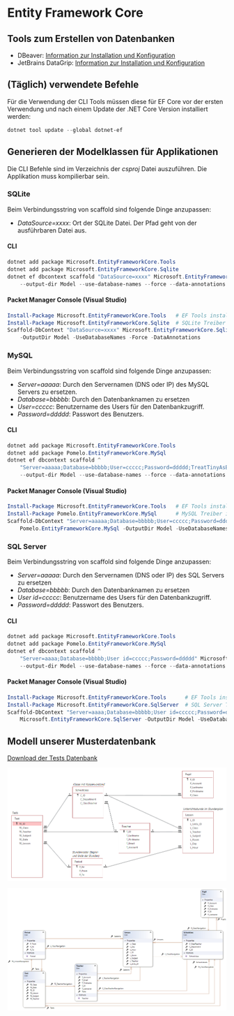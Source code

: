 # Entity Framework Core

## Tools zum Erstellen von Datenbanken

- DBeaver: [Information zur Installation und Konfiguration](Dbeaver.md)
- JetBrains DataGrip: [Information zur Installation und Konfiguration](DataGrip.md)

## (Täglich) verwendete Befehle

Für die Verwendung der CLI Tools müssen diese für EF Core vor der ersten Verwendung und nach einem
Update der .NET Core Version installiert werden:

```powershell
dotnet tool update --global dotnet-ef
```

## Generieren der Modelklassen für Applikationen

Die CLI Befehle sind im Verzeichnis der *csproj* Datei auszuführen. Die Applikation muss kompilierbar
sein.

### SQLite

Beim Verbindungsstring von scaffold sind folgende Dinge anzupassen:

- *DataSource=xxxx*: Ort der SQLite Datei. Der Pfad geht von der ausführbaren Datei aus.

#### CLI

```powershell
dotnet add package Microsoft.EntityFrameworkCore.Tools
dotnet add package Microsoft.EntityFrameworkCore.Sqlite
dotnet ef dbcontext scaffold "DataSource=xxxx" Microsoft.EntityFrameworkCore.Sqlite ^
    --output-dir Model --use-database-names --force --data-annotations
```

#### Packet Manager Console (Visual Studio)

```powershell
Install-Package Microsoft.EntityFrameworkCore.Tools   # EF Tools installieren
Install-Package Microsoft.EntityFrameworkCore.Sqlite  # SQLite Treiber installieren
Scaffold-DbContext "DataSource=xxxx" Microsoft.EntityFrameworkCore.Sqlite
    -OutputDir Model -UseDatabaseNames -Force -DataAnnotations
```

### MySQL

Beim Verbindungsstring von scaffold sind folgende Dinge anzupassen:

- *Server=aaaaa*: Durch den Servernamen (DNS oder IP) des MySQL Servers zu ersetzen.
- *Database=bbbbb*: Durch den Datenbanknamen zu ersetzen
- *User=ccccc*:  Benutzername des Users für den Datenbankzugriff.
- *Password=ddddd*: Passwort des Benutzers.

#### CLI

```powershell
dotnet add package Microsoft.EntityFrameworkCore.Tools
dotnet add package Pomelo.EntityFrameworkCore.MySql
dotnet ef dbcontext scaffold ^
    "Server=aaaaa;Database=bbbbb;User=ccccc;Password=ddddd;TreatTinyAsBoolean=true;" Pomelo.EntityFrameworkCore.MySql ^
    --output-dir Model --use-database-names --force --data-annotations
```

#### Packet Manager Console (Visual Studio)

```powershell
Install-Package Microsoft.EntityFrameworkCore.Tools   # EF Tools installieren
Install-Package Pomelo.EntityFrameworkCore.MySql      # MySQL Treiber installieren
Scaffold-DbContext "Server=aaaaa;Database=bbbbb;User=ccccc;Password=ddddd;TreatTinyAsBoolean=true;"
    Pomelo.EntityFrameworkCore.MySql -OutputDir Model -UseDatabaseNames -Force -DataAnnotations
```

### SQL Server

Beim Verbindungsstring von scaffold sind folgende Dinge anzupassen:

- *Server=aaaaa*: Durch den Servernamen (DNS oder IP) des SQL Servers zu ersetzen
- *Database=bbbbb*: Durch den Datenbanknamen zu ersetzen
- *User id=ccccc*:  Benutzername des Users für den Datenbankzugriff.
- *Password=ddddd*: Passwort des Benutzers.

#### CLI

```powershell
dotnet add package Microsoft.EntityFrameworkCore.Tools
dotnet add package Pomelo.EntityFrameworkCore.MySql
dotnet ef dbcontext scaffold ^
    "Server=aaaa;Database=bbbbb;User id=ccccc;Password=ddddd" Microsoft.EntityFrameworkCore.SqlServer ^
    --output-dir Model --use-database-names --force --data-annotations
```

#### Packet Manager Console (Visual Studio)

```powershell
Install-Package Microsoft.EntityFrameworkCore.Tools      # EF Tools installieren
Install-Package Microsoft.EntityFrameworkCore.SqlServer  # SQL Server Treiber installieren
Scaffold-DbContext "Server=aaaa;Database=bbbbb;User id=ccccc;Password=ddddd"
    Microsoft.EntityFrameworkCore.SqlServer -OutputDir Model -UseDatabaseNames -Force -DataAnnotations
```

## Modell unserer Musterdatenbank

[Download der Tests Datenbank](Tests.db)

![](images/er_diagram.png)

![](images/classdiagram.png)
